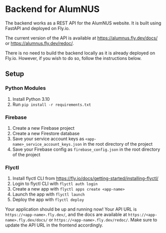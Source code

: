 # Backend for AlumNUS

The backend works as a REST API for the AlumNUS website. It is built using FastAPI and deployed on Fly.io.

The current version of the API is available at https://alumnus.fly.dev/docs/ or https://alumnus.fly.dev/redoc/.

There is no need to build the backend locally as it is already deployed on Fly.io. However, if you wish to do so, follow the instructions below.

## Setup

### Python Modules

1. Install Python 3.10
2. Run `pip install -r requirements.txt`

### Firebase

1. Create a new Firebase project
2. Create a new Firestore database
3. Save your service account keys as `<app-name>_service_account_keys.json` in the root directory of the project
4. Save your Firebase config as `firebase_config.json` in the root directory of the project

### Flyctl

1. Install flyctl CLI from https://fly.io/docs/getting-started/installing-flyctl/
2. Login to flyctl CLI with `flyctl auth login`
3. Create a new app with `flyctl apps create <app-name>`
4. Launch the app with `flyctl launch`
5. Deploy the app with `flyctl deploy`

Your application should be up and running now! Your API URL is `https://<app-name>.fly.dev/`, and the docs are available at `https://<app-name>.fly.dev/docs/` or `https://<app-name>.fly.dev/redoc/`. Make sure to update the API URL in the frontend accordingly.
